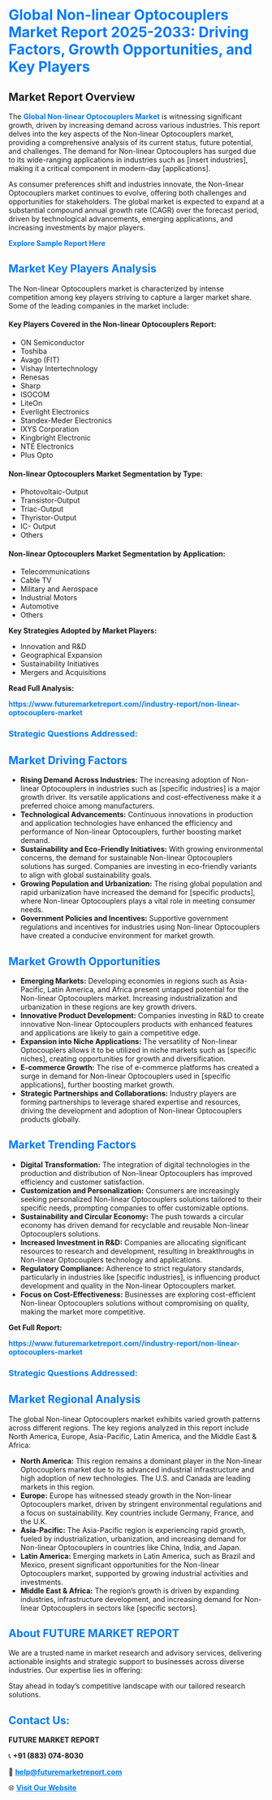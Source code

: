 <h1 style="color: #007BFF;">Global Non-linear Optocouplers Market Report 2025-2033: Driving Factors, Growth Opportunities, and Key Players</h1>

<section id="overview">
<h2>Market Report Overview</h2>
<p>The <a href="https://www.futuremarketreport.com//industry-report/non-linear-optocouplers-market" style="color: #007BFF; text-decoration: none;"><strong>Global Non-linear Optocouplers Market</strong></a> is witnessing significant growth, driven by increasing demand across various industries. This report delves into the key aspects of the Non-linear Optocouplers market, providing a comprehensive analysis of its current status, future potential, and challenges. The demand for Non-linear Optocouplers has surged due to its wide-ranging applications in industries such as [insert industries], making it a critical component in modern-day [applications].</p>
<p>As consumer preferences shift and industries innovate, the Non-linear Optocouplers market continues to evolve, offering both challenges and opportunities for stakeholders. The global market is expected to expand at a substantial compound annual growth rate (CAGR) over the forecast period, driven by technological advancements, emerging applications, and increasing investments by major players.</p>
</section>

<section id="overview">
<p><a href="https://www.futuremarketreport.com//request-sample/reportId=46438" style="color: #007BFF; text-decoration: none;"><strong>Explore Sample Report Here</strong></a></p>
</section>

<section id="key-players">
<h2 style="color: #007BFF;">Market Key Players Analysis</h2>
<p>The Non-linear Optocouplers market is characterized by intense competition among key players striving to capture a larger market share. Some of the leading companies in the market include:</p>
<h4>Key Players Covered in the Non-linear Optocouplers Report:</h4>
<ul><li>ON Semiconductor</li><li>Toshiba</li><li>Avago (FIT)</li><li>Vishay Intertechnology</li><li>Renesas</li><li>Sharp</li><li>ISOCOM</li><li>LiteOn</li><li>Everlight Electronics</li><li>Standex-Meder Electronics</li><li>IXYS Corporation</li><li>Kingbright Electronic</li><li>NTE Electronics</li><li>Plus Opto</li></ul>
<h4>Non-linear Optocouplers Market Segmentation by Type:</h4>
<ul><li>Photovoltaic-Output</li><li>Transistor-Output</li><li>Triac-Output</li><li>Thyristor-Output</li><li>IC- Output</li><li>Others</li></ul>

<h4>Non-linear Optocouplers Market Segmentation by Application:</h4>
<ul><li>Telecommunications</li><li>Cable TV</li><li>Military and Aerospace</li><li>Industrial Motors</li><li>Automotive</li><li>Others</li></ul>
<p><strong>Key Strategies Adopted by Market Players:</strong></p>
<ul>
<li>Innovation and R&D</li>
<li>Geographical Expansion</li>
<li>Sustainability Initiatives</li>
<li>Mergers and Acquisitions</li>
</ul>
</section>

<section>
<p><strong>Read Full Analysis: </strong></p><a href="https://www.futuremarketreport.com//industry-report/non-linear-optocouplers-market" style="color: #007BFF; text-decoration: none;"><strong>https://www.futuremarketreport.com//industry-report/non-linear-optocouplers-market</strong></a>
<h3 style="color: #007BFF;">Strategic Questions Addressed:</h3>
</section>

<section id="driving-factors">
<h2 style="color: #007BFF;">Market Driving Factors</h2>
<ul>
<li><strong>Rising Demand Across Industries:</strong> The increasing adoption of Non-linear Optocouplers in industries such as [specific industries] is a major growth driver. Its versatile applications and cost-effectiveness make it a preferred choice among manufacturers.</li>
<li><strong>Technological Advancements:</strong> Continuous innovations in production and application technologies have enhanced the efficiency and performance of Non-linear Optocouplers, further boosting market demand.</li>
<li><strong>Sustainability and Eco-Friendly Initiatives:</strong> With growing environmental concerns, the demand for sustainable Non-linear Optocouplers solutions has surged. Companies are investing in eco-friendly variants to align with global sustainability goals.</li>
<li><strong>Growing Population and Urbanization:</strong> The rising global population and rapid urbanization have increased the demand for [specific products], where Non-linear Optocouplers plays a vital role in meeting consumer needs.</li>
<li><strong>Government Policies and Incentives:</strong> Supportive government regulations and incentives for industries using Non-linear Optocouplers have created a conducive environment for market growth.</li>
</ul>
</section>

<section id="growth-opportunities">
<h2 style="color: #007BFF;">Market Growth Opportunities</h2>
<ul>
<li><strong>Emerging Markets:</strong> Developing economies in regions such as Asia-Pacific, Latin America, and Africa present untapped potential for the Non-linear Optocouplers market. Increasing industrialization and urbanization in these regions are key growth drivers.</li>
<li><strong>Innovative Product Development:</strong> Companies investing in R&D to create innovative Non-linear Optocouplers products with enhanced features and applications are likely to gain a competitive edge.</li>
<li><strong>Expansion into Niche Applications:</strong> The versatility of Non-linear Optocouplers allows it to be utilized in niche markets such as [specific niches], creating opportunities for growth and diversification.</li>
<li><strong>E-commerce Growth:</strong> The rise of e-commerce platforms has created a surge in demand for Non-linear Optocouplers used in [specific applications], further boosting market growth.</li>
<li><strong>Strategic Partnerships and Collaborations:</strong> Industry players are forming partnerships to leverage shared expertise and resources, driving the development and adoption of Non-linear Optocouplers products globally.</li>
</ul>
</section>

<section id="trending-factors">
<h2 style="color: #007BFF;">Market Trending Factors</h2>
<ul>
<li><strong>Digital Transformation:</strong> The integration of digital technologies in the production and distribution of Non-linear Optocouplers has improved efficiency and customer satisfaction.</li>
<li><strong>Customization and Personalization:</strong> Consumers are increasingly seeking personalized Non-linear Optocouplers solutions tailored to their specific needs, prompting companies to offer customizable options.</li>
<li><strong>Sustainability and Circular Economy:</strong> The push towards a circular economy has driven demand for recyclable and reusable Non-linear Optocouplers solutions.</li>
<li><strong>Increased Investment in R&D:</strong> Companies are allocating significant resources to research and development, resulting in breakthroughs in Non-linear Optocouplers technology and applications.</li>
<li><strong>Regulatory Compliance:</strong> Adherence to strict regulatory standards, particularly in industries like [specific industries], is influencing product development and quality in the Non-linear Optocouplers market.</li>
<li><strong>Focus on Cost-Effectiveness:</strong> Businesses are exploring cost-efficient Non-linear Optocouplers solutions without compromising on quality, making the market more competitive.</li>
</ul>
</section>

<section>
<p><strong>Get Full Report: </strong></p><a href="https://www.futuremarketreport.com//industry-report/non-linear-optocouplers-market" style="color: #007BFF; text-decoration: none;"><strong>https://www.futuremarketreport.com//industry-report/non-linear-optocouplers-market</strong></a>
<h3 style="color: #007BFF;">Strategic Questions Addressed:</h3>
</section>


<section id="regional-analysis">
<h2 style="color: #007BFF;">Market Regional Analysis</h2>
<p>The global Non-linear Optocouplers market exhibits varied growth patterns across different regions. The key regions analyzed in this report include North America, Europe, Asia-Pacific, Latin America, and the Middle East & Africa:</p>
<ul>
<li><strong>North America:</strong> This region remains a dominant player in the Non-linear Optocouplers market due to its advanced industrial infrastructure and high adoption of new technologies. The U.S. and Canada are leading markets in this region.</li>
<li><strong>Europe:</strong> Europe has witnessed steady growth in the Non-linear Optocouplers market, driven by stringent environmental regulations and a focus on sustainability. Key countries include Germany, France, and the U.K.</li>
<li><strong>Asia-Pacific:</strong> The Asia-Pacific region is experiencing rapid growth, fueled by industrialization, urbanization, and increasing demand for Non-linear Optocouplers in countries like China, India, and Japan.</li>
<li><strong>Latin America:</strong> Emerging markets in Latin America, such as Brazil and Mexico, present significant opportunities for the Non-linear Optocouplers market, supported by growing industrial activities and investments.</li>
<li><strong>Middle East & Africa:</strong> The region’s growth is driven by expanding industries, infrastructure development, and increasing demand for Non-linear Optocouplers in sectors like [specific sectors].</li>
</ul>
</section>

<footer>
<h2 style="color: #007BFF;">About FUTURE MARKET REPORT</h2>
<p>We are a trusted name in market research and advisory services, delivering actionable insights and strategic support to businesses across diverse industries. Our expertise lies in offering:</p>

<p>Stay ahead in today’s competitive landscape with our tailored research solutions.</p>

<h2 style="color: #007BFF;">Contact Us:</h2>
<p><strong>FUTURE MARKET REPORT</strong></p>
<p>📞 <strong>+91 (883) 074-8030</strong></p>
<p>📧 <strong><a href="mailto:help@futuremarketreport.com" style="color: #007BFF;">help@futuremarketreport.com</a></strong></p>
<p>🌐 <strong><a href="https://www.futuremarketreport.com/" style="color: #007BFF;">Visit Our Website</a></strong></p>
</footer>